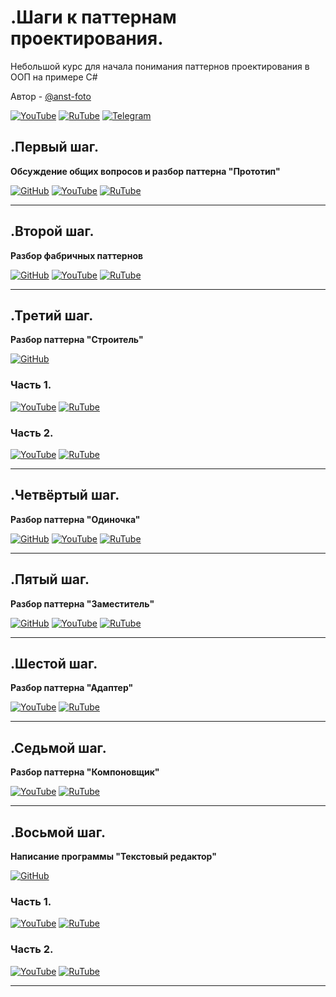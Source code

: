 # .Шаги к паттернам проектирования.

Небольшой курс для начала понимания паттернов проектирования в ООП на примере C#

Автор - [@anst-foto](https://github.com/anst-foto)

[![YouTube](https://img.shields.io/badge/YouTube-%23FF0000.svg?style=for-the-badge&logo=YouTube&logoColor=white)](https://youtube.com/playlist?list=PLBXnHSmq7po9L_TWWSfwIefSdwjXkCihC) [![RuTube](https://img.shields.io/badge/RuTube-000000?style=for-the-badge&logo=rutube&logoColor=white)](https://rutube.ru/plst/84608) [![Telegram](https://img.shields.io/badge/Telegram-2CA5E0?style=for-the-badge&logo=telegram&logoColor=white)](https://t.me/+FzMD0OvI49FhZWFi)

## .Первый шаг.
**Обсуждение общих вопросов и разбор паттерна "Прототип"**

[![GitHub](https://img.shields.io/badge/github-%23121011.svg?style=for-the-badge&logo=github&logoColor=white)](https://github.com/IT-STEP-to-design-patterns/Prototype) [![YouTube](https://img.shields.io/badge/YouTube-%23FF0000.svg?style=for-the-badge&logo=YouTube&logoColor=white)](https://youtu.be/rrd5wd8Fo9Q) [![RuTube](https://img.shields.io/badge/RuTube-000000?style=for-the-badge&logo=rutube&logoColor=white)](https://rutube.ru/video/d9c6a8fd9a135bf6ca43d7414ae88e2a)

***

## .Второй шаг.
**Разбор фабричных паттернов**

[![GitHub](https://img.shields.io/badge/github-%23121011.svg?style=for-the-badge&logo=github&logoColor=white)](https://github.com/IT-STEP-to-design-patterns/Factory) [![YouTube](https://img.shields.io/badge/YouTube-%23FF0000.svg?style=for-the-badge&logo=YouTube&logoColor=white)](https://youtu.be/PUCO6pGqhn8) [![RuTube](https://img.shields.io/badge/RuTube-000000?style=for-the-badge&logo=rutube&logoColor=white)](https://rutube.ru/video/ffa30704083190e7104233789542544e)

***

## .Третий шаг.
**Разбор паттерна "Строитель"**

[![GitHub](https://img.shields.io/badge/github-%23121011.svg?style=for-the-badge&logo=github&logoColor=white)](https://github.com/IT-STEP-to-design-patterns/Builder)

### Часть 1.
[![YouTube](https://img.shields.io/badge/YouTube-%23FF0000.svg?style=for-the-badge&logo=YouTube&logoColor=white)](https://youtu.be/Tf-tfhCh_68) [![RuTube](https://img.shields.io/badge/RuTube-000000?style=for-the-badge&logo=rutube&logoColor=white)](https://rutube.ru/video/private/82dbb73d198f4950bbc868b6955e0e88)

### Часть 2.
[![YouTube](https://img.shields.io/badge/YouTube-%23FF0000.svg?style=for-the-badge&logo=YouTube&logoColor=white)](https://youtu.be/O6GVOsFrNmA) [![RuTube](https://img.shields.io/badge/RuTube-000000?style=for-the-badge&logo=rutube&logoColor=white)](https://rutube.ru/video/private/47db2e53ce3f44d1794c5c630397dbe8)

***

## .Четвёртый шаг.
**Разбор паттерна "Одиночка"**

[![GitHub](https://img.shields.io/badge/github-%23121011.svg?style=for-the-badge&logo=github&logoColor=white)](https://github.com/IT-STEP-to-design-patterns/Singleton) [![YouTube](https://img.shields.io/badge/YouTube-%23FF0000.svg?style=for-the-badge&logo=YouTube&logoColor=white)](https://youtu.be/6XrjkxKakyw) [![RuTube](https://img.shields.io/badge/RuTube-000000?style=for-the-badge&logo=rutube&logoColor=white)](https://rutube.ru/video/private/fc9f4b17ca8e24bbe6291a7cecded5a5)

***

## .Пятый шаг.
**Разбор паттерна "Заместитель"**

[![GitHub](https://img.shields.io/badge/github-%23121011.svg?style=for-the-badge&logo=github&logoColor=white)](https://github.com/IT-STEP-to-design-patterns/Proxy) [![![YouTube](https://img.shields.io/badge/YouTube-%23FF0000.svg?style=for-the-badge&logo=YouTube&logoColor=white)](https://img.shields.io/badge/YouTube-%23FF0000.svg?style=for-the-badge&logo=YouTube&logoColor=white)](https://youtu.be/PamFVjmfcOE) [![RuTube](https://img.shields.io/badge/RuTube-000000?style=for-the-badge&logo=rutube&logoColor=white)](https://rutube.ru/video/private/17f0c40cad59c9574909f51357500e94)

***

## .Шестой шаг.
**Разбор паттерна "Адаптер"**

[![YouTube](https://img.shields.io/badge/YouTube-%23FF0000.svg?style=for-the-badge&logo=YouTube&logoColor=white)](https://youtu.be/ECA6J_fo0So) [![RuTube](https://img.shields.io/badge/RuTube-000000?style=for-the-badge&logo=rutube&logoColor=white)](https://rutube.ru/video/private/0b80ac8b670664c6c821eefd22707a2b)

***

## .Седьмой шаг.
**Разбор паттерна "Компоновщик"**

[![YouTube](https://img.shields.io/badge/YouTube-%23FF0000.svg?style=for-the-badge&logo=YouTube&logoColor=white)](https://youtu.be/9ph_4S_iQ6w) [![RuTube](https://img.shields.io/badge/RuTube-000000?style=for-the-badge&logo=rutube&logoColor=white)](https://rutube.ru/video/b6f78be854b0a5b9cbc346889e12e491/)

***

## .Восьмой шаг.
**Написание программы "Текстовый редактор"**

[![GitHub](https://img.shields.io/badge/github-%23121011.svg?style=for-the-badge&logo=github&logoColor=white)](https://github.com/IT-STEP-to-design-patterns/EditorApp)

### Часть 1.
[![YouTube](https://img.shields.io/badge/YouTube-%23FF0000.svg?style=for-the-badge&logo=YouTube&logoColor=white)](https://youtu.be/8l1yBkVBYt0) [![RuTube](https://img.shields.io/badge/RuTube-000000?style=for-the-badge&logo=rutube&logoColor=white)](https://rutube.ru/video/private/2166b0b7e69289f551eb871b6cd56321)

### Часть 2.
[![YouTube](https://img.shields.io/badge/YouTube-%23FF0000.svg?style=for-the-badge&logo=YouTube&logoColor=white)](https://youtu.be/1-gPleAbK58) [![RuTube](https://img.shields.io/badge/RuTube-000000?style=for-the-badge&logo=rutube&logoColor=white)](https://rutube.ru/video/private/450ab8b5f376f8c1f220b47d06481b90)

***
